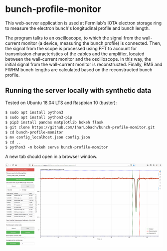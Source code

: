 # bunch-profile-monitor
This web-server application is used at Fermilab's IOTA electron storage ring to measure the electron bunch's longitudinal profile and bunch length.

The program talks to an oscilloscope, to which the signal from the wall-current monitor (a device, measuring the bunch profile) is connected. Then, the signal from the scope is processed using FFT to account for transmission characteristics of the cables and the amplifier, located between the wall-current monitor and the oscilloscope. In this way, the initial signal from the wall-current monitor is reconstructed. Finally, RMS and FWHM bunch lengths are calculated based on the reconstructed bunch profile.

## Running the server locally with synthetic data
Tested on Ubuntu 18.04 LTS and Raspbian 10 (buster):
```
$ sudo apt install python3
$ sudo apt install python3-pip
$ pip3 install pandas matplotlib bokeh flask
$ git clone https://github.com/IharLobach/bunch-profile-monitor.git
$ cd bunch-profile-monitor
$ mv config_localhost.json config.json
$ cd ..
$ python3 -m bokeh serve bunch-profile-monitor
```
A new tab should open in a browser window.

![Demo](demo.gif)

